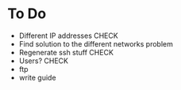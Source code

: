 # To Do
* Different IP addresses CHECK
* Find solution to the different networks problem
* Regenerate ssh stuff CHECK
* Users? CHECK
* ftp
* write guide
